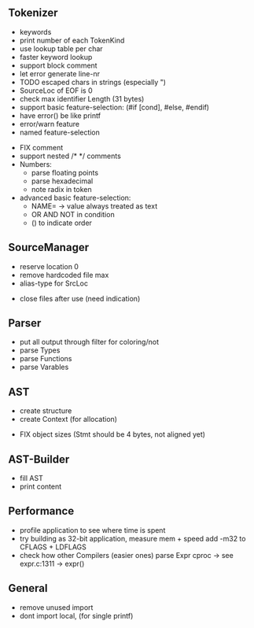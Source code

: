 
## Tokenizer
+ keywords
+ print number of each TokenKind
+ use lookup table per char
+ faster keyword lookup
+ support block comment
+ let error generate line-nr
+ TODO escaped chars in strings (especially \")
+ SourceLoc of EOF is 0
+ check max identifier Length (31 bytes)
+ support basic feature-selection: (#if [cond], #else, #endif)
+ have error() be like printf
+ error/warn feature
+ named feature-selection
- FIX comment
- support nested /* */ comments
- Numbers:
    - parse floating points
    - parse hexadecimal
    - note radix in token
- advanced basic feature-selection:
    - NAME=<value> -> value always treated as text
    - OR AND NOT in condition
    - () to indicate order

## SourceManager
+ reserve location 0
+ remove hardcoded file max
+ alias-type for SrcLoc
- close files after use (need indication)

## Parser
- put all output through filter for coloring/not
- parse Types
- parse Functions
- parse Varables

## AST
+ create structure
+ create Context (for allocation)
- FIX object sizes (Stmt should be 4 bytes, not aligned yet)

## AST-Builder
+ fill AST
+ print content

## Performance
- profile application to see where time is spent
- try building as 32-bit application, measure mem + speed
    add -m32 to CFLAGS + LDFLAGS
- check how other Compilers (easier ones) parse Expr
    cproc -> see expr.c:1311 -> expr()

## General
- remove unused import
- dont import local, (for single printf)
